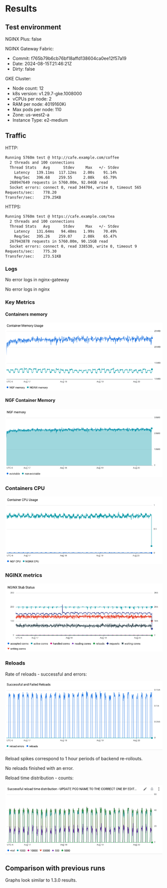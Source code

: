 # Results

## Test environment

NGINX Plus: false

NGINX Gateway Fabric:

- Commit: f765b79b6cb76bf18affd138604ca0ee12f57a19
- Date: 2024-08-15T21:46:21Z
- Dirty: false

GKE Cluster:

- Node count: 12
- k8s version: v1.29.7-gke.1008000
- vCPUs per node: 2
- RAM per node: 4019160Ki
- Max pods per node: 110
- Zone: us-west2-a
- Instance Type: e2-medium

## Traffic

HTTP:

```text
Running 5760m test @ http://cafe.example.com/coffee
  2 threads and 100 connections
  Thread Stats   Avg      Stdev     Max   +/- Stdev
    Latency   139.11ms  117.12ms   2.00s    91.14%
    Req/Sec   396.68    259.55     2.08k    65.79%
  268947649 requests in 5760.00m, 92.04GB read
  Socket errors: connect 0, read 344704, write 0, timeout 565
Requests/sec:    778.20
Transfer/sec:    279.25KB
```

HTTPS:

```text
Running 5760m test @ https://cafe.example.com/tea
  2 threads and 100 connections
  Thread Stats   Avg      Stdev     Max   +/- Stdev
    Latency   131.64ms   94.48ms   1.99s    70.49%
    Req/Sec   395.26    259.07     2.08k    65.47%
  267943878 requests in 5760.00m, 90.15GB read
  Socket errors: connect 0, read 338530, write 0, timeout 9
Requests/sec:    775.30
Transfer/sec:    273.51KB
```

### Logs

No error logs in nginx-gateway

No error logs in nginx

### Key Metrics

#### Containers memory

![oss-memory.png](oss-memory.png)

#### NGF Container Memory

![oss-ngf-memory.png](oss-ngf-memory.png)

### Containers CPU

![oss-cpu.png](oss-cpu.png)

### NGINX metrics

![oss-stub-status.png](oss-stub-status.png)

### Reloads

Rate of reloads - successful and errors:

![oss-reloads.png](oss-reloads.png)


Reload spikes correspond to 1 hour periods of backend re-rollouts.

No reloads finished with an error.

Reload time distribution - counts:

![oss-reload-time.png](oss-reload-time.png)

## Comparison with previous runs

Graphs look similar to 1.3.0 results.
